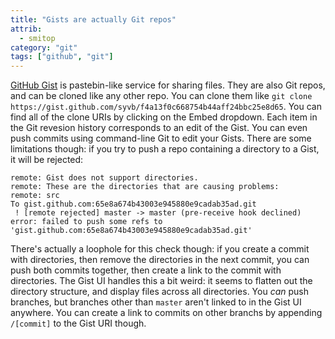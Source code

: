 ```yaml
---
title: "Gists are actually Git repos"
attrib:
  - smitop
category: "git"
tags: ["github", "git"]
---
```

[GitHub Gist](https://gist.github.com/) is pastebin-like service for sharing files. They are also Git repos, and can be cloned like any other repo. You can clone them like `git clone https://gist.github.com/syvb/f4a13f0c668754b44aff24bbc25e8d65`. You can find all of the clone URIs by clicking on the Embed dropdown. Each item in the Git revesion history corresponds to an edit of the Gist. You can even push commits using command-line Git to edit your Gists. There are some limitations though: if you try to push a repo containing a directory to a Gist, it will be rejected:

```
remote: Gist does not support directories.
remote: These are the directories that are causing problems:
remote: src
To gist.github.com:65e8a674b43003e945880e9cadab35ad.git
 ! [remote rejected] master -> master (pre-receive hook declined)
error: failed to push some refs to 'gist.github.com:65e8a674b43003e945880e9cadab35ad.git'
```

There's actually a loophole for this check though: if you create a commit with directories, then remove the directories in the next commit, you can push both commits together, then create a link to the commit with directories. The Gist UI handles this a bit weird: it seems to flatten out the directory structure, and display files across all directories. You *can* push branches, but branches other than `master` aren't linked to in the Gist UI anywhere. You can create a link to commits on other branchs by appending `/[commit]` to the Gist URI though.
